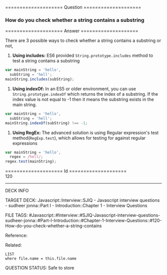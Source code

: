 ==================== Question ====================  

### How do you check whether a string contains a substring  

==================== Answer ====================  

There are 3 possible ways to check whether a string contains a substring or not,

1. **Using includes:** ES6 provided `String.prototype.includes` method to test a
   string contains a substring

```javascript
var mainString = 'hello',
  subString = 'hell';
mainString.includes(subString);
```

1. **Using indexOf:** In an ES5 or older environment, you can use
   `String.prototype.indexOf` which returns the index of a substring. If the
   index value is not equal to -1 then it means the substring exists in the main
   string.

```javascript
var mainString = 'hello',
  subString = 'hell';
mainString.indexOf(subString) !== -1;
```

1. **Using RegEx:** The advanced solution is using Regular expression's test
   method(`RegExp.test`), which allows for testing for against regular
   expressions

```javascript
var mainString = 'hello',
  regex = /hell/;
regex.test(mainString);
```

==================== Id ====================  
120
<!--ID: 1707879804673-->

---

DECK INFO

TARGET DECK: Javascript::Interview::SJIQ - Javascript interview questions - sudheer jonna::Part I - Introduction::Chapter 1 - Interview Questions

FILE TAGS: #Javascript::#Interview::#SJIQ-Javascript-interview-questions-sudheer-jonna::#Part-I-Introduction::#Chapter-1-Interview-Questions::#120-How-do-you-check-whether-a-string-contains

Reference:

Related:

```dataview
LIST
where file.name = this.file.name
```
QUESTION STATUS: Safe to store
